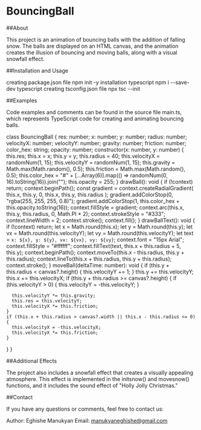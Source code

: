 # BouncingBall

##About  

This project is an animation of bouncing balls with the addition of falling snow. The balls are displayed on an HTML canvas, and the animation creates the illusion of bouncing and moving balls, along with a visual snowfall effect.

##Installation and Usage

creating package.json file
 npm init -y
installation typescript
 npm i --save-dev typescript
creating tsconfig.json file
  npx tsc --init

##Examples

Code examples and comments can be found in the source file main.ts, which represents TypeScript code for creating and animating bouncing balls.

class BouncingBall {
  res: number;
  x: number;
  y: number;
  radius: number;
  velocityX: number;
  velocityY: number;
  gravity: number;
  friction: number;
  color_hex: string;
  opacity: number;
  constructor(x: number, y: number) {
    this.res;
    this.x = x;
    this.y = y;
    this.radius = 40;
    this.velocityX = randomNum(1, 15);
    this.velocityY = randomNum(1, 15);
    this.gravity = Math.max(Math.random(), 0.5);
    this.friction = Math.max(Math.random(), 0.5);
    this.color_hex =
      "#" + [...Array(6)].map(() => randomNum(0, 16).toString(16)).join("");
    this.opacity = 255;
  }
  drawBall(): void {
    if (!context) return;
    context.beginPath();
    const gradient = context.createRadialGradient(
      this.x,
      this.y,
      0,
      this.x,
      this.y,
      this.radius
    );
    gradient.addColorStop(0, "rgba(255, 255, 255, 0.8)");
    gradient.addColorStop(1, this.color_hex + this.opacity.toString(16));
    context.fillStyle = gradient;
    context.arc(this.x, this.y, this.radius, 0, Math.PI * 2);
    context.strokeStyle = "#333";
    context.lineWidth = 2;
    context.stroke();
    context.fill();
  }
  drawBallText(): void {
    if (!context) return;
    let x = Math.round(this.x);
    let y = Math.round(this.y);
    let vx = Math.round(this.velocityY);
    let vy = Math.round(this.velocityY);
    let text = `x: ${x}, y: ${y}, vx: ${vx}, vy: ${vy}`;
    context.font = "15px Arial";
    context.fillStyle = "#ffffff";
    context.fillText(text, this.x + this.radius + 5, this.y);
    context.beginPath();
    context.moveTo(this.x - this.radius, this.y + this.radius);
    context.lineTo(this.x + this.radius, this.y + this.radius);
    context.stroke();
  }
  moveBall(deltaTime: number): void {
    if (this.y + this.radius < canvas?.height) {
      this.velocityY += 1;
    }
    this.y += this.velocityY;
    this.x += this.velocityX;
    if (this.y + this.radius >= canvas?.height) {
      if (this.velocityY > 0) {
        this.velocityY = -this.velocityY;
      }

      this.velocityY *= this.gravity;
      this.res = this.velocityY;
      this.velocityX *= this.friction;
    }
    if (this.x + this.radius > canvas?.width || this.x - this.radius <= 0) {
      this.velocityX = -this.velocityX;
      this.velocityX *= this.friction;
    }
  }
}

##Additional Effects

The project also includes a snowfall effect that creates a visually appealing atmosphere. This effect is implemented in the initsnow() and movesnow() functions, and it includes the sound effect of "Holly Jolly Christmas."

##Contact

If you have any questions or comments, feel free to contact us:

Author: Eghishe Manukyan
Email: manukyaneghishe@gmail.com

